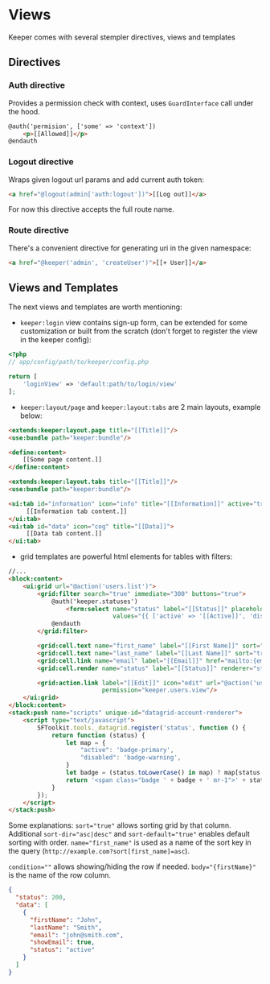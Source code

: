 # Views
Keeper comes with several stempler directives, views and templates 

## Directives
### Auth directive
Provides a permission check with context, uses `GuardInterface` call under the hood.
```html
@auth('permision', ['some' => 'context'])
    <p>[[Allowed]]</p>
@endauth
```

### Logout directive
Wraps given logout url params and add current auth token:
```html
<a href="@logout(admin['auth:logout'])">[[Log out]]</a>
``` 
For now this directive accepts the full route name.

### Route directive
There's a convenient directive for generating uri in the given namespace:
```html
<a href="@keeper('admin', 'createUser')">[[+ User]]</a>
```

## Views and Templates
The next views and templates are worth mentioning:
- `keeper:login` view contains sign-up form, can be extended for some customization or built from the scratch (don't forget to register the view in the keeper config):
```php
<?php
// app/config/path/to/keeper/config.php

return [
    'loginView' => 'default:path/to/login/view'
];
```
- `keeper:layout/page` and `keeper:layout:tabs` are 2 main layouts, example below:
```html
<extends:keeper:layout.page title="[[Title]]"/>
<use:bundle path="keeper:bundle"/>

<define:content>
    [[Some page content.]]
</define:content>
```
```html
<extends:keeper:layout.tabs title="[[Title]]"/>
<use:bundle path="keeper:bundle"/>

<ui:tab id="information" icon="info" title="[[Information]]" active="true">
     [[Information tab content.]]
</ui:tab>
<ui:tab id="data" icon="cog" title="[[Data]]">
     [[Data tab content.]]
</ui:tab>
```
- grid templates are powerful html elements for tables with filters:
```html
//...
<block:content>
    <ui:grid url="@action('users.list')">
        <grid:filter search="true" immediate="300" buttons="true">
            @auth('keeper.statuses')
                <form:select name="status" label="[[Status]]" placeholder="[[Select Status]]"
                             values="{{ ['active' => '[[Active]]', 'disabled' => '[[Disabled]]'] }}"/>
            @endauth
        </grid:filter>

        <grid:cell.text name="first_name" label="[[First Name]]" sort="true" body="{firstName}" sort-dir="asc" sort-default="true"/>
        <grid:cell.text name="last_name" label="[[Last Name]]" sort="true" body="{lastName}"/>
        <grid:cell.link name="email" label="[[Email]]" href="mailto:{email}" body="{email}" sort="true" condition="showEmail"/>
        <grid:cell.render name="status" label="[[Status]]" renderer="status"/>

        <grid:action.link label="[[Edit]]" icon="edit" url="@action('users.edit', ['user' => '{id}'])"
                          permission="keeper.users.view"/>
    </ui:grid>
</block:content>
<stack:push name="scripts" unique-id="datagrid-account-renderer">
    <script type="text/javascript">
        SFToolkit.tools._datagrid.register('status', function () {
            return function (status) {
                let map = {
                    "active": 'badge-primary',
                    "disabled": 'badge-warning',
                }
                let badge = (status.toLowerCase() in map) ? map[status.toLowerCase()] : 'badge-secondary';
                return '<span class="badge ' + badge + ' mr-1">' + status.toUpperCase() + '</span>';
            }
        });
    </script>
</stack:push>
```
Some explanations:
`sort="true"` allows sorting grid by that column.
Additional `sort-dir="asc|desc"` and `sort-default="true"` enables default sorting with order. 
`name="first_name"` is used as a name of the sort key in the query (`http://example.com?sort[first_name]=asc`). 

`condition=""` allows showing/hiding the row if needed. `body="{firstName}"` is the name of the row column.

```json
{
  "status": 200,
  "data": [
    {
      "firstName": "John",
      "lastName": "Smith",
      "email": "john@smith.com",
      "showEmail": true,
      "status": "active"
    }
  ]
}
```

